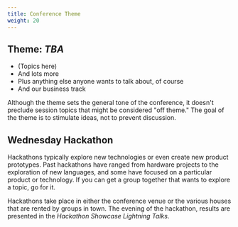 ```yaml
---
title: Conference Theme
weight: 20
---
```


Theme: *TBA*
----------------------------------------------------------------------------------------------------------

-   (Topics here)
-   And lots more
-   Plus anything else anyone wants to talk about, of course
-   And our business track

Although the theme sets the general tone of the conference, it doesn't
preclude session topics that might be considered "off theme." The goal
of the theme is to stimulate ideas, not to prevent discussion.

Wednesday Hackathon
-------------------

Hackathons typically explore new technologies or even create new product
prototypes. Past hackathons have ranged from hardware projects to the
exploration of new languages, and some have focused on a particular product or
technology. If you can get a group together that wants to explore a topic, go
for it.

Hackathons take place in either the conference venue or the various houses
that are rented by groups in town. The evening of the hackathon, results are
presented in the *Hackathon Showcase Lightning Talks*.
